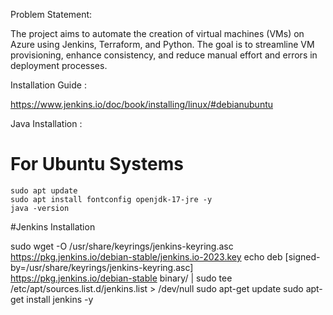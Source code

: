 Problem Statement:

The project aims to automate the creation of virtual machines (VMs) on Azure using Jenkins, Terraform, and Python. The goal is to streamline VM provisioning, enhance consistency, and reduce manual effort and errors in deployment processes.

Installation Guide : 

https://www.jenkins.io/doc/book/installing/linux/#debianubuntu

Java Installation :

# For Ubuntu Systems
```
sudo apt update
sudo apt install fontconfig openjdk-17-jre -y
java -version
```
#Jenkins Installation 

sudo wget -O /usr/share/keyrings/jenkins-keyring.asc \
  https://pkg.jenkins.io/debian-stable/jenkins.io-2023.key
echo deb [signed-by=/usr/share/keyrings/jenkins-keyring.asc] \
  https://pkg.jenkins.io/debian-stable binary/ | sudo tee \
  /etc/apt/sources.list.d/jenkins.list > /dev/null
sudo apt-get update
sudo apt-get install jenkins -y